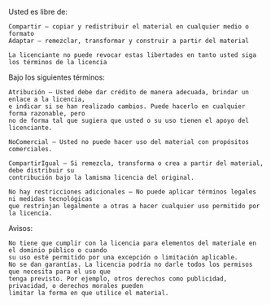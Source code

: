 
Usted es libre de:

    Compartir — copiar y redistribuir el material en cualquier medio o formato
    Adaptar — remezclar, transformar y construir a partir del material

    La licenciante no puede revocar estas libertades en tanto usted siga los términos de la licencia

Bajo los siguientes términos:

    Atribución — Usted debe dar crédito de manera adecuada, brindar un enlace a la licencia, 
    e indicar si se han realizado cambios. Puede hacerlo en cualquier forma razonable, pero 
    no de forma tal que sugiera que usted o su uso tienen el apoyo del licenciante.

    NoComercial — Usted no puede hacer uso del material con propósitos comerciales.

    CompartirIgual — Si remezcla, transforma o crea a partir del material, debe distribuir su 
    contribución bajo la lamisma licencia del original.

    No hay restricciones adicionales — No puede aplicar términos legales ni medidas tecnológicas 
    que restrinjan legalmente a otras a hacer cualquier uso permitido por la licencia.

Avisos:

    No tiene que cumplir con la licencia para elementos del materiale en el dominio público o cuando 
    su uso esté permitido por una excepción o limitación aplicable.
    No se dan garantías. La licencia podría no darle todos los permisos que necesita para el uso que 
    tenga previsto. Por ejemplo, otros derechos como publicidad, privacidad, o derechos morales pueden 
    limitar la forma en que utilice el material.

